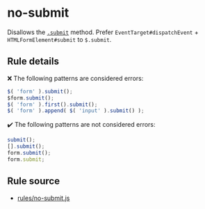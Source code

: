 # no-submit

Disallows the [`.submit`](https://api.jquery.com/submit/) method. Prefer `EventTarget#dispatchEvent` + `HTMLFormElement#submit` to `$.submit`.

## Rule details

❌ The following patterns are considered errors:
```js
$( 'form' ).submit();
$form.submit();
$( 'form' ).first().submit();
$( 'form' ).append( $( 'input' ).submit() );
```

✔️ The following patterns are not considered errors:
```js
submit();
[].submit();
form.submit();
form.submit;
```
## Rule source

* [rules/no-submit.js](../rules/no-submit.js)
